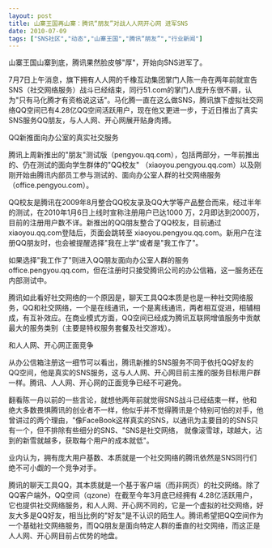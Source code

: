 ```yaml
---
layout: post
title: 山寨王国再山寨：腾讯“朋友”对战人人网开心网 进军SNS		
date: 2010-07-09
tags: ["SNS社区","动态","山寨王国","腾讯“朋友”","行业新闻"]
---
```


山寨王国山寨到底，腾讯果然脸皮够"厚"，开始向SNS进军了。

7月7日上午消息，旗下拥有人人网的千橡互动集团掌门人陈一舟在两年前就宣告SNS（社交网络服务）战斗已经结束，同行51.com的掌门人庞升东很不屑，认为"只有马化腾才有资格说这话"。马化腾一直在这么做SNS，腾讯旗下虚拟社交网络QQ空间已有4.28亿QQ空间活跃用户，现在他又更进一步，于近日推出了真实SNS服务QQ朋友，与人人网、开心网展开贴身肉搏。

QQ新推面向办公室的真实社交服务

腾讯上周新推出的"朋友"测试版（pengyou.qq.com），包括两部分，一年前推出的、仍在测试的面向学生群体的"QQ校友" （xiaoyou.pengyou.qq.com）以及刚刚开始由腾讯内部员工参与测试的、面向办公室人群的社交网络服务 （office.pengyou.com）。

QQ校友是腾讯在2009年8月整合QQ校友录及QQ大学等产品整合而来，经过半年的测试，在2010年1月6日上线时宣称注册用户已达1000 万，2月即达到2000万，目前的注册用户数不详。新推出的QQ朋友整合了QQ校友，目前通过xiaoyou.qq.com登陆后，页面会跳转至 xiaoyou.pengyou.qq.com。新用户在注册QQ朋友时，也会被提醒选择"我在上学"或者是"我工作了"。

如果选择"我工作了"则进入QQ朋友面向办公室人群的服务office.pengyou.qq.com，但在注册时只接受腾讯公司的办公信箱，这一服务还在内部测试中。

腾讯如此看好社交网络的一个原因是，聊天工具QQ本质是也是一种社交网络服务，QQ和社交网络，一个是在线通讯，一个是离线通讯，两者相互促进，相辅相成，有互补效应。在商业模式方面，QQ空间已经成为腾讯互联网增值服务中贡献最大的服务类别（主要是特权服务套餐及社交游戏）。

和人人网、开心网正面竞争

从办公信箱注册这一细节可以看出，腾讯新推的SNS服务不同于依托QQ好友的QQ空间，他是真实的SNS服务，这与人人网、开心网目前主推的服务目标用户群一样。腾讯、人人网、开心网的正面竞争已经不可避免。

翻看陈一舟以前的一些言论，就想他两年前就觉得SNS战斗已经结束一样，他和绝大多数畏惧腾讯的创业者不一样，他似乎并不觉得腾讯是个特别可怕的对手，他曾讲过的两个理由，"像FaceBook这样真实的SNS，以通讯为主要目的的SNS只有一个，但不排除有些细分的SNS、"SNS是社交网络， 就像滚雪球，球越大，沾到的新雪就越多，获取每个用户的成本就低"。

业内认为，拥有庞大用户基数、本质就是一个社交网络的腾讯依然是SNS同行们绝不可小觑的一个竞争对手。

腾讯的聊天工具QQ，其本质就是一个基于客户端（而非网页）的社交网络。除了QQ客户端外，QQ空间（qzone）在截至今年3月底已经拥有 4.28亿活跃用户，它也提供社交网络服务，和人人网、开心网不同的，它是一个虚拟的社交网络，好友大多是QQ好友，相当比例的"好友"是不认识的陌生人。腾讯希望把QQ空间作为一个基础社交网络服务，而QQ朋友是面向特定人群的垂直的社交网络，而这正是人人网、开心网目前占优势的地盘。		